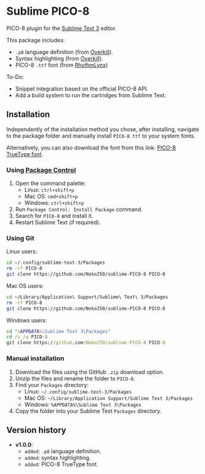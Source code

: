 # Sublime PICO-8

PICO-8 plugin for the [Sublime Text 3](https://www.sublimetext.com/) editor.

This package includes:

- `.p8` language definition (from [Overkill](http://www.lexaloffle.com/bbs/?uid=11331)).
- Syntax highlighting (from [Overkill](http://www.lexaloffle.com/bbs/?uid=11331)).
- PICO-8 `.ttf` font (from [RhythmLynx](http://www.lexaloffle.com/bbs/?uid=11704))

To-Do:

- Snippet integration based on the official PICO-8 API.
- Add a build system to run the cartridges from Sublime Text.

## Installation

Independently of the installation method you chose, after installing, navigate to the package folder and manually install `PICO-8.ttf` to your system fonts.

Alternatively, you can also download the font from this link: [PICO-8 TrueType font](https://github.com/Neko250/sublime-PICO-8/raw/master/font/PICO-8.ttf).

### Using [Package Control](https://packagecontrol.io/)

1. Open the command palette:
	- Linux: `ctrl+shift+p`
	- Mac OS: `cmd+shift+p`
	- Windows: `ctrl+shift+p`
1. Run `Package Control: Install Package` command.
1. Search for `PICO-8` and install it.
1. Restart Sublime Text (if required).

### Using Git

Linux users:

```bash
cd ~/.config/sublime-text-3/Packages
rm -rf PICO-8
git clone https://github.com/Neko250/sublime-PICO-8 PICO-8
```

Mac OS users:

```bash
cd ~/Library/Application\ Support/Sublime\ Text\ 3/Packages
rm -rf PICO-8
git clone https://github.com/Neko250/sublime-PICO-8 PICO-8
```

Windows users:

```cmd
cd "%APPDATA%\Sublime Text 3\Packages"
rd /s /q PICO-8
git clone https://github.com/Neko250/sublime-PICO-8 PICO-8
```

### Manual installation

1. Download the files using the GitHub `.zip` download option.
1. Unzip the files and rename the folder to `PICO-8`.
1. Find your `Packages` directory:
	- Linux: `~/.config/sublime-text-3/Packages`
	- Mac OS: `~/Library/Application Support/Sublime Text 3/Packages`
	- Windows: `%APPDATA%\Sublime Text 3\Packages`
1. Copy the folder into your Sublime Text `Packages` directory.

## Version history

- __v1.0.0__:
	- `added`: `.p8` language definition.
	- `added`: syntax highlighting.
	- `added`: PICO-8 TrueType font.
